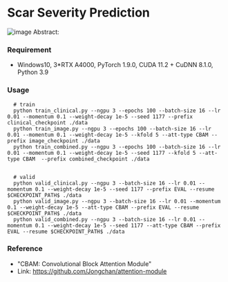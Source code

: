 Scar Severity Prediction
==========================
![image](https://user-images.githubusercontent.com/79613225/198456405-d08ebb30-443f-4cdd-b3ab-0fc68400c801.png)
Abstract: 


### Requirement
- Windows10, 3*RTX A4000, PyTorch 1.9.0, CUDA 11.2 + CuDNN 8.1.0, Python 3.9



### Usage
  
  
      # train
      python train_clinical.py --ngpu 3 --epochs 100 --batch-size 16 --lr 0.01 --momentum 0.1 --weight-decay 1e-5 --seed 1177 --prefix clinical_checkpoint ./data
      python train_image.py --ngpu 3 --epochs 100 --batch-size 16 --lr 0.01 --momentum 0.1 --weight-decay 1e-5 --kfold 5 --att-type CBAM --prefix image_checkpoint ./data
      python train_combined.py --ngpu 3 --epochs 100 --batch-size 16 --lr 0.01 --momentum 0.1 --weight-decay 1e-5 --seed 1177 --kfold 5 --att-type CBAM  --prefix combined_checkpoint ./data
      
 
      # valid
      python valid_clinical.py --ngpu 3 --batch-size 16 --lr 0.01 --momentum 0.1 --weight-decay 1e-5 --seed 1177 --prefix EVAL --resume $CHECKPOINT_PATH$ ./data
      python valid_image.py --ngpu 3 --batch-size 16 --lr 0.01 --momentum 0.1 --weight-decay 1e-5 --att-type CBAM --prefix EVAL --resume $CHECKPOINT_PATH$ ./data
      python valid_combined.py --ngpu 3 --batch-size 16 --lr 0.01 --momentum 0.1 --weight-decay 1e-5 --seed 1177 --att-type CBAM --prefix EVAL --resume $CHECKPOINT_PATH$ ./data
       
  

### Reference
- "CBAM: Convolutional Block Attention Module"
- Link: https://github.com/Jongchan/attention-module
